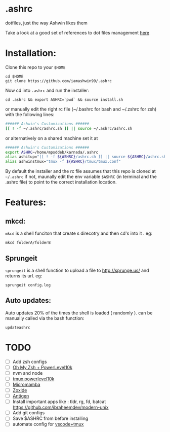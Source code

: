 # .ashrc

dotfiles, just the way Ashwin likes them

Take a look at a good set of references to dot files management  [here](https://github.com/webpro/awesome-dotfiles)

# Installation:

Clone this repo to your `$HOME`

```shell
cd $HOME
git clone https://github.com/iamashwin99/.ashrc
```

Now cd into `.ashrc` and run the installer:

```shell
cd .ashrc && export ASHRC=`pwd` && source install.sh
```

or manually edit the right rc file (~/.bashrc for bash and ~/.zshrc for zsh) with the following lines:

```bash
###### Ashwin's Customizations ######
[[ ! -f ~/.ashrc/ashrc.sh ]] || source ~/.ashrc/ashrc.sh
```
or alternatively on a shared machine set it at 
```bash
###### Ashwin's Customizations ######
export ASHRC=/home/mpsddeb/karnada/.ashrc
alias ashitup="[[ ! -f ${ASHRC}/ashrc.sh ]] || source ${ASHRC}/ashrc.sh"
alias ashwinstmux="tmux -f ${ASHRC}/tmux/tmux.conf"
```
By default the installer and the rc file assumes that this repo is cloned at `~/.ashrc` if not, maunally edit the env variable `$ASHRC` (in terminal and the .ashrc file) to point to the correct installation location.

# Features:

## mkcd:

`mkcd` is a shell funciton that create s direcotry and then cd's into it . eg:

```shell
mkcd folderA/folderB
```

## Sprungeit

`sprungeit` is a shell function to upload a file to http://sprunge.us/ and returns its url. eg:

```shell
sprungeit config.log
```

## Auto updates:

Auto updates 20% of the times the shell is loaded ( randomly ).
can be manually called via the bash function:

```shell
updateashrc
```

# TODO

- [ ] Add zsh configs
- [ ] [Oh My Zsh + PowerLevel10k](https://dev.to/abdfnx/oh-my-zsh-powerlevel10k-cool-terminal-1no0)
- [ ] nvm and node
- [ ] [tmux powerlevel10k](https://blog.bapt.name/2020/04/25/terminal-setup-zsh-tmux-powerlevel10k/)
- [ ] [Micromamba](https://mamba.readthedocs.io/en/latest/installation.html)
- [ ] [Zoxide](https://github.com/ajeetdsouza/zoxide)
- [ ] [Antigen](https://github.com/zsh-users/antigen)
- [ ] Install important apps like : tldr, rg, fd, batcat https://github.com/ibraheemdev/modern-unix
- [ ] Add git configs
- [ ] Save $ASHRC from before installing
- [ ] automate config for [vscode+tmux](https://techspresso.dev/posts/tmux-and-vscode-persist-terminals-for-productivity-and-profit/)
